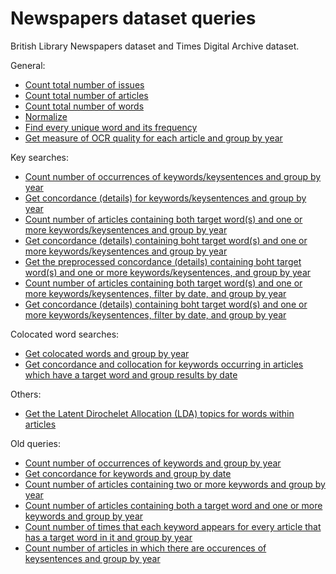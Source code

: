 # Newspapers dataset queries

British Library Newspapers dataset and Times Digital Archive dataset.

General:

* [Count total number of issues](./total_issues.md)
* [Count total number of articles](./total_articles.md)
* [Count total number of words](./total_words.md)
* [Normalize](./normalize.md) 
* [Find every unique word and its frequency](./unique_words.md)
* [Get measure of OCR quality for each article and group by year](./ocr_quality_by_year.md)

Key searches:

* [Count number of occurrences of keywords/keysentences and group by year](./keysearch_by_year.md)
* [Get concordance (details) for keywords/keysentences and group by year](./keysearch_by_year_details.md)
* [Count number of articles containing both target word(s) and one or more keywords/keysentences and group by year](./target_and_keysearch_by_year.md)
* [Get concordance (details) containing boht target word(s) and one or more keywords/keysentences and group by year](./target_keysearch_by_year_details.md)
* [Get the preprocessed concordance (details) containing boht target word(s) and one or more keywords/keysentences, and group by year](./target_keysearch_by_year_preprocessed_details.md)
* [Count number of articles containing both target word(s) and one or more keywords/keysentences, filter by date, and group by year](./target_and_keysearch_by_year_filter_date.md)
* [Get concordance (details) containing boht target word(s) and one or more keywords/keysentences, filter by date, and group by year](./target_keysearch_by_year_filter_date_details.md)


Colocated word searches:

* [Get colocated words and group by year](./colocates_by_year.md)
* [Get concordance and collocation for keywords occurring in articles which have a target word and group results by date](./target_concordance_collocation_by_date.md)

Others:

* [Get the Latent Dirochelet Allocation (LDA) topics for words within articles](./lda_topics.md)

Old queries:

* [Count number of occurrences of keywords and group by year](./depricated/keyword_by_year.md)
* [Get concordance for keywords and group by date](./depricated/keyword_concordance_by_date.md)
* [Count number of articles containing two or more keywords and group by year](./depricated/keywords_by_year.md)
* [Count number of articles containing both a target word and one or more keywords and group by year](./depricated/target_and_keywords_by_year.md)
* [Count number of times that each keyword appears for every article that has a target word in it and group by year](./depricated/target_and_keywords_count_by_year.md)
* [Count number of articles in which there are occurences of keysentences and group by year](./depricated/keysentence_by_year.md)

